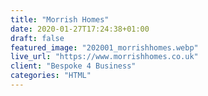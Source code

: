 ```yaml
---
title: "Morrish Homes"
date: 2020-01-27T17:24:38+01:00
draft: false
featured_image: "202001_morrishhomes.webp"
live_url: "https://www.morrishhomes.co.uk"
client: "Bespoke 4 Business"
categories: "HTML"
---
```


